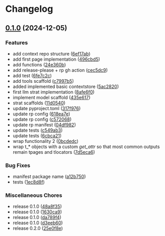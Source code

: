 # Changelog

## [0.1.0](https://github.com/shoco-team/release-please-playground/compare/truffle-v0.1.0...truffle-v0.1.0) (2024-12-05)


### Features

* add context repo structure ([6ef17ab](https://github.com/shoco-team/release-please-playground/commit/6ef17ab1e84a3b1e896e5e7b40f77c5aa1482471))
* add first page implementation ([496cbd5](https://github.com/shoco-team/release-please-playground/commit/496cbd546a14f834e2409eadba4d6f6407d5f79d))
* add functions ([24e360b](https://github.com/shoco-team/release-please-playground/commit/24e360b1706275166ce414e741065211a5df2f3a))
* add release-please + rp gh action ([cec5dc9](https://github.com/shoco-team/release-please-playground/commit/cec5dc9cafdebce796e72003237b5c4f2ba88310))
* add test ([6fe7c2c](https://github.com/shoco-team/release-please-playground/commit/6fe7c2c47aef5a4d7808178390fe64d8b2777921))
* add tools scaffold ([c7997b5](https://github.com/shoco-team/release-please-playground/commit/c7997b5074ce4076d452659d76bbc5f239bee187))
* added implemented basic contextstore ([5ac2820](https://github.com/shoco-team/release-please-playground/commit/5ac2820a77eb9c60aecc049ab7752810a2881fa1))
* first llm strat implementation ([8afe6f0](https://github.com/shoco-team/release-please-playground/commit/8afe6f024d2eb078115eb04cd259bdff9ba5e80e))
* implement model scaffold ([435e617](https://github.com/shoco-team/release-please-playground/commit/435e617220af25f47293d42cd912cc76b877294a))
* strat scaffolds ([11d0540](https://github.com/shoco-team/release-please-playground/commit/11d05400ab0800c670cf945698153284d8e2b806))
* update pyproject.toml ([317f976](https://github.com/shoco-team/release-please-playground/commit/317f976c7db8f1ad6aeabc2fa44b65ee5c65f59b))
* update rp config ([618ea7e](https://github.com/shoco-team/release-please-playground/commit/618ea7e3b735793ba52c4b30f9ee91ae40011d70))
* update rp config ([c572068](https://github.com/shoco-team/release-please-playground/commit/c572068bfdfd7891344026ede12eb2a1bd754199))
* update rp manifest ([04df982](https://github.com/shoco-team/release-please-playground/commit/04df982600110cb2523f6217ee32c6d5f6db58db))
* update tests ([c549ab3](https://github.com/shoco-team/release-please-playground/commit/c549ab3bbb145f59a433c1bb2278189c6ca48a86))
* update tests ([6cbca21](https://github.com/shoco-team/release-please-playground/commit/6cbca215e1e45901cff0290377368de35aa82222))
* wrap functionality 2 ([0bcdedc](https://github.com/shoco-team/release-please-playground/commit/0bcdedcf0c0a40472fe1a3202e6ebc087aa1cecf))
* wrap t_* objects with a custom _get_attr_ so that most common outputs remain tpages and tlocators ([7d5eca6](https://github.com/shoco-team/release-please-playground/commit/7d5eca622b03e47873893273ebf871b1b38469be))


### Bug Fixes

* manifest package name ([a12b750](https://github.com/shoco-team/release-please-playground/commit/a12b750ecd4a4a74fcab858accebf651e5a265c4))
* tests ([1ec8d8f](https://github.com/shoco-team/release-please-playground/commit/1ec8d8f2a63babdc38adf89440116e4f893db2f0))


### Miscellaneous Chores

* release 0.1.0 ([48a8f35](https://github.com/shoco-team/release-please-playground/commit/48a8f3585ca812c639b4884e3e2184e17a7abe9a))
* release 0.1.0 ([1630ca9](https://github.com/shoco-team/release-please-playground/commit/1630ca9ee7638e92a37bb202aa3f3acd5d713390))
* release 0.1.0 ([da789f4](https://github.com/shoco-team/release-please-playground/commit/da789f4288496f4811261e0304eeeb1719ad1cbb))
* release 0.1.0 ([d3eeb60](https://github.com/shoco-team/release-please-playground/commit/d3eeb603f10f69630c9df7e0a586d9a040b7f0c8))
* release 0.2.0 ([25e0f8e](https://github.com/shoco-team/release-please-playground/commit/25e0f8e10975e2a165aa365fcdcd7431dea93d75))
